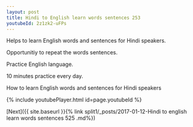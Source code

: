 ```yaml
---
layout: post
title: Hindi to English learn words sentences 253 
youtubeId: 2z1zk2-uFPs
---
```

 
 
Helps to learn English words and sentences for Hindi speakers.

Opportunitiy to repeat the words sentences. 

Practice English language. 
 
10 minutes practice every day. 
 
How to learn English words and sentences for Hindi speakers 
 
{% include youtubePlayer.html id=page.youtubeId %}
 
 
[Next]({{ site.baseurl }}{% link  split1/_posts/2017-01-12-Hindi to english learn words sentences 525 .md%})
 

